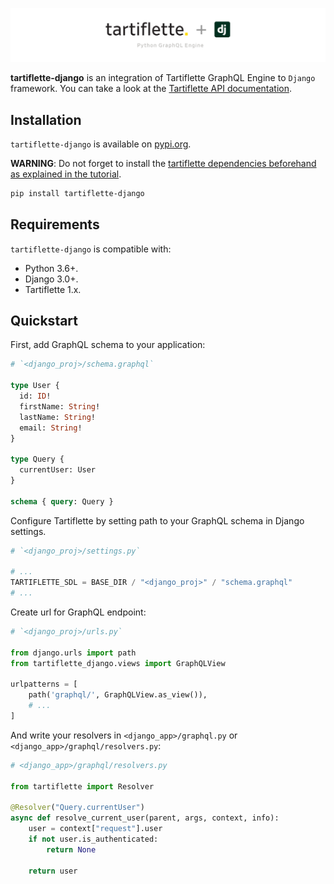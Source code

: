 ![Tartiflette Django](https://github.com/mixkorshun/tartiflette-django/blob/main/github-landing.png)

**tartiflette-django** is an integration of Tartiflette GraphQL Engine to `Django` framework. You can take a look at the [Tartiflette API documentation](https://tartiflette.io/docs/welcome/what-is-tartiflette).

## Installation
`tartiflette-django` is available on [pypi.org](https://pypi.org/project/tartiflette-django/).

**WARNING**: Do not forget to install the [tartiflette dependencies beforehand as explained in the tutorial](https://tartiflette.io/docs/tutorial/install-tartiflette/).

```bash
pip install tartiflette-django
```

## Requirements
`tartiflette-django` is compatible with:

- Python 3.6+.
- Django 3.0+.
- Tartiflette 1.x.

## Quickstart

First, add GraphQL schema to your application:
```graphql
# `<django_proj>/schema.graphql`

type User {
  id: ID!
  firstName: String!
  lastName: String!
  email: String!
}

type Query {
  currentUser: User
}

schema { query: Query }
```

Configure Tartiflette by setting path to your GraphQL schema in Django settings.

```python
# `<django_proj>/settings.py`

# ...
TARTIFLETTE_SDL = BASE_DIR / "<django_proj>" / "schema.graphql"
# ...
```

Create url for GraphQL endpoint:
```python
# `<django_proj>/urls.py`

from django.urls import path
from tartiflette_django.views import GraphQLView

urlpatterns = [
    path('graphql/', GraphQLView.as_view()),
    # ...
]
```

And write your resolvers in `<django_app>/graphql.py` or `<django_app>/graphql/resolvers.py`:
```python
# <django_app>/graphql/resolvers.py

from tartiflette import Resolver

@Resolver("Query.currentUser")
async def resolve_current_user(parent, args, context, info):
    user = context["request"].user
    if not user.is_authenticated:
        return None

    return user
```
